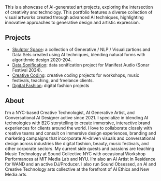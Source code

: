 This is a showcase of AI-generated art projects, exploring the intersection of creativity and technology. This portfolio features a diverse collection of visual artworks created through advanced AI techniques, highlighting innovative approaches to generative design and artistic expression.

## Projects

- [Skulptor Space](./project-01-skulptor-space): a collection of Generative / NLP / Visualizartions and Data Sets created using AI techniques, blending natural forms with algorithmic design 2020-204.
- [Data Sonification](./project-02-data-sonification): data sonification project for Manifest Audio (Sonar Festival 2024).
- [Creative Coding](./project-03-creative-coding): creative coding projects for workshops, music festivals, teaching, and freelance clients.
- [Digital Fashion](./project-04-digital-fashion): digital fashion projects
## About
I’m a NYC-based Creative Technologist, AI Generative Artist, and Conversational AI Designer active since 2021. I specialize in blending AI technologies with B2C storytelling to create immersive, interactive brand experiences for clients around the world. I love to collaborate closely with creative teams and consult on immersive design experiences, branding and marketing campaigns that incorporate AI-driven visuals and conversational design across industries like digital fashion, beauty, music festivals, and other corporate sectors. My current side quests and passions are teaching Music Technology at Sound Collective NYC with occasional Workshop Performances at MIT Media Lab and NYU. I’m also an AI Artist in Residence for WAND and an active DJ/Producer. I also run Sound Obsessed, an AI and Creative Technology arts collective at the forefront of AI Ethics and New Media arts.
